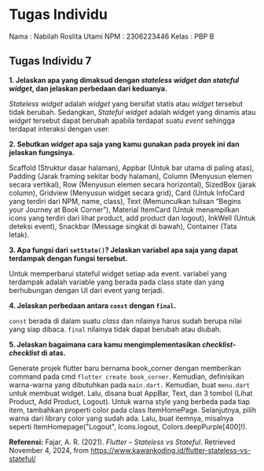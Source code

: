 # Tugas Individu 

Nama    : Nabilah Roslita Utami
NPM     : 2306223446
Kelas   : PBP B

## Tugas Individu 7

**1. Jelaskan apa yang dimaksud dengan *stateless widget dan stateful widget*, dan jelaskan perbedaan dari keduanya.**

*Stateless widget* adalah *widget* yang bersifat statis atau *widget* tersebut tidak berubah. Sedangkan, *Stateful widget* adalah widget yang dinamis atau *widget* tersebut dapat berubah apabila terdapat suatu *event* sehingga terdapat interaksi dengan user.

**2. Sebutkan *widget* apa saja yang kamu gunakan pada proyek ini dan jelaskan fungsinya.**

Scaffold (Struktur dasar halaman), Appbar (Untuk bar utama di paling atas), Padding (Jarak framing sekitar body halaman), Column (Menyusun elemen secara vertikal), Row (Menyusun elemen secara horizontal), SizedBox (jarak column), Gridview (Menyusun widget secara grid), Card (Untuk InfoCard yang terdiri dari NPM, name, class), Text (Memunculkan tulisan “Begins your Journey at Book Corner”), Material ItemCard (Untuk menampilkan icons yang terdiri dari lihat product, add product dan logout), InkWell (Untuk deteksi event), Snackbar (Message singkat di bawah), Container (Tata letak).

**3. Apa fungsi dari `setState()`? Jelaskan variabel apa saja yang dapat terdampak dengan fungsi tersebut.**

Untuk memperbarui stateful widget setiap ada event. variabel yang terdampak adalah variable yang berada pada class state dan yang berhubungan dengan UI dari event yang terjadi.

**4. Jelaskan perbedaan antara `const` dengan `final`.**

`const` berada di dalam suatu *class* dan nilainya harus sudah berupa nilai yang siap dibaca. `final` nilainya tidak dapat berubah atau diubah.

**5. Jelaskan bagaimana cara kamu mengimplementasikan *checklist-checklist* di atas.**

Generate projek flutter baru bernama book_corner dengan memberikan command pada cmd `flutter create book_corner`.  Kemudian, definisikan warna-warna yang dibutuhkan pada `main.dart.`  Kemudian, buat `menu.dart` untuk membuat widget. Lalu, disana buat AppBar, Text, dan 3 tombol (Lihat Product, Add Product, Logout). Untuk warna style yang berbeda pada tiap item, tambahkan properti color pada class ItemHomePage. Selanjutnya, pilih warna dari library color yang sudah ada. Lalu, buat itemnya, misalnya seperti ItemHomepage("Logout", Icons.logout, Colors.deepPurple[400]!).

**Referensi:** Fajar, A. R. (2021). *Flutter – Stateless vs Stateful*. Retrieved November 4, 2024, from https://www.kawankoding.id/flutter-stateless-vs-stateful/